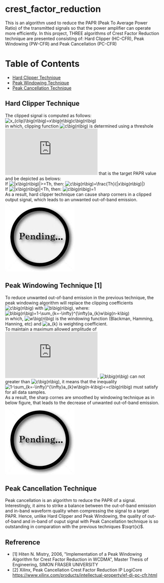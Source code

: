 # crest_factor_reduction
This is an algorithm used to reduce the PAPR (Peak To Average Power Ratio) of the transmitted signals so that the power amplifier can operate more efficiently. In this project, THREE algorithms of Crest Factor Reduction technique are presented consisting of: Hard Clipper (HC-CFR), Peak Windowing (PW-CFR) and Peak Cancellation (PC-CFR)

# **Table of Contents**  
- [Hard Clipper Technique ](#Hard-Clipper-Technique)  
- [Peak Windowing Technique](#Peak-Windowing-Technique)  
- [Peak Cancellation Technique](#Peak-Cancellation-Technique)  

## **Hard Clipper Technique**  
The clipped signal is computed as follows: ![x_{clip}\big(n\big)=x\big(n\big)c\big(n\big)](https://latex.codecogs.com/svg.latex?&space;x_{clip}\big(n\big)=x\big(n\big)c\big(n\big))  
in which, clipping function ![c\big(n\big)](https://latex.codecogs.com/svg.latex?&space;c\big(n\big)) is determined using a threshole ![Th](https://latex.codecogs.com/svg.latex?&space;Th) that is the target PAPR value and be depicted as belows:  
If ![|x\big(n\big)|>=Th](https://latex.codecogs.com/svg.latex?&space;|x\big(n\big)|>=Th), then: ![c\big(n\big)=\frac{Th}{|x\big(n\big)|}](https://latex.codecogs.com/svg.latex?&space;c\big(n\big)=\frac{Th}{|x\big(n\big)|})  
If ![|x\big(n\big)|<Th](https://latex.codecogs.com/svg.latex?&space;|x\big(n\big)|<Th), then: ![c\big(n\big)=1](https://latex.codecogs.com/svg.latex?&space;c\big(n\big)=1)  
As a result, hard clipper technique can cause sharp corners in a clipped output signal, which leads to an unwanted out-of-band emission.  
![hard_clipper.png](/image/pending.jpeg?raw=true) 

## **Peak Windowing Technique [1]**  
To reduce unwanted out-of-band emission in the previous technique, the peak windowing algorithm will replace the clipping coefficients ![c\big(n\big)](https://latex.codecogs.com/svg.latex?&space;c\big(n\big)) with ![b\big(n\big)](https://latex.codecogs.com/svg.latex?&space;b\big(n\big)), where:  
![b\big(n\big)=1-\sum_{k=-\infty}^{\infty}a_{k}w\big(n-k\big)](https://latex.codecogs.com/svg.latex?&space;b\big(n\big)=1-\sum_{k=-\infty}^{\infty}a_{k}w\big(n-k\big))  
in which, ![w\big(n\big)](https://latex.codecogs.com/svg.latex?&space;w\big(n\big)) is the windowing function (Blackman, Hamming, Hanning, etc) and ![a_{k}](https://latex.codecogs.com/svg.latex?&space;a_{k}) is  weighting coefficient.  
To maintain a maximum allowed amplitude of ![Th](https://latex.codecogs.com/svg.latex?&space;Th), ![b\big(n\big)](https://latex.codecogs.com/svg.latex?&space;b\big(n\big)) can not greater than ![c\big(n\big)](https://latex.codecogs.com/svg.latex?&space;c\big(n\big)), it means that the inequality ![1-\sum_{k=-\infty}^{\infty}a_{k}w\big(n-k\big)<=c\big(n\big)](https://latex.codecogs.com/svg.latex?&space;1-\sum_{k=-\infty}^{\infty}a_{k}w\big(n-k\big)<=c\big(n\big)) must satisfy for all data samples.  
As a result, the sharp cornes are smoothed by windowing technique as in below figure, that leads to the decrease of unwanted out-of-band emission.  
![peak_windowing.png](/image/pending.jpeg?raw=true)

## **Peak Cancellation Technique**  
Peak cancellation is an algorithm to reduce the PAPR of a signal. Interestingly, it aims to strike a balance between the out-of-band emission and in-band waveform quality when compressing the signal to a target PAPR. Hence, unlike Hard Clipper and Peak Windowing, the quality of out-of-band and in-band of ouput signal with Peak Cancellation technique is so outstanding in comparation with the previous techniques $\sqrt{x}$.   

## **Refrerence**  
- [1] Hiten N. Mistry, 2006, "Implementation of a Peak Windowing Algorithm for Crest Factor Reduction in WCDMA", Master Thesis of Engineering, SIMON FRASER UNIVERSITY  
- [2] Xilinx, Peak Cancellation Crest Factor Reduction IP LogiCore https://www.xilinx.com/products/intellectual-property/ef-di-pc-cfr.html  
